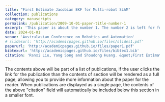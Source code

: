 ```yaml
---
title: "First Estimate Jacobian EKF for Multi-robot SLAM"
collection: publications
category: manuscripts
permalink: /publication/2009-10-01-paper-title-number-1
excerpt: 'This paper is about the number 1. The number 2 is left for future work.'
date: 2024-01-01
venue: 'Australasian Conference on Robotics and Automation'
# slidesurl: 'http://academicpages.github.io/files/slides1.pdf'
paperurl: 'http://academicpages.github.io/files/paper1.pdf'
bibtexurl: 'http://academicpages.github.io/files/bibtex1.bib'
citation: 'Ranxi Liu, Yang Song and Shoudong Huang. &quot;First Estimate Jacobian EKF for Multi-robot SLAM&quot; <i>Australasian Conference on Robotics and Automation</i>. ARAA, 2024.'
---
```

The contents above will be part of a list of publications, if the user clicks the link for the publication than the contents of section will be rendered as a full page, allowing you to provide more information about the paper for the reader. When publications are displayed as a single page, the contents of the above "citation" field will automatically be included below this section in a smaller font.
